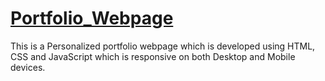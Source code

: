 # [Portfolio_Webpage](https://surendra-kumar-m.github.io/Portfolio_Webpage/)

This is a Personalized portfolio webpage which is developed using HTML, CSS and JavaScript which is responsive on both Desktop and Mobile devices.


